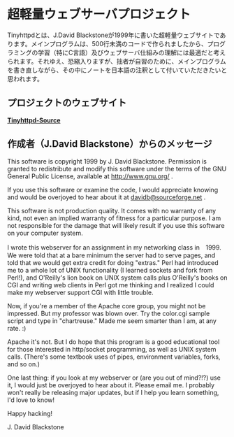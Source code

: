 # 超軽量ウェブサーバプロジェクト

Tinyhttpdとは、J.David Blackstoneが1999年に書いた超軽量ウェブサイトであります。メインプログラムは、500行未満のコードで作られましたから、プログラミングの学習（特にC言語）及びウェブサーバ仕組みの理解には最適だと考えられます。それゆえ、恐縮入りますが、拙者が自習のために、メインプログラムを書き直しながら、その中にノートを日本語の注釈として付いていただきたいと思われます。

## プロジェクトのウェブサイト

[**Tinyhttpd-Source**](http://tinyhttpd.sourceforge.net)

## 作成者（J.David Blackstone）からのメッセージ

This software is copyright 1999 by J. David Blackstone. Permission is granted to redistribute and modify this software under the terms of the GNU General Public License, available at http://www.gnu.org/ .

If you use this software or examine the code, I would appreciate knowing and would be overjoyed to hear about it at davidb@sourceforge.net .

This software is not production quality. It comes with no warranty of any kind, not even an implied warranty of fitness for a particular purpose. I am not responsible for the damage that will likely result if you use this software on your computer system.

I wrote this webserver for an assignment in my networking class in　1999. We were told that at a bare minimum the server had to serve
pages, and told that we would get extra credit for doing "extras." Perl had introduced me to a whole lot of UNIX functionality (I learned
sockets and fork from Perl!), and O'Reilly's lion book on UNIX system
calls plus O'Reilly's books on CGI and writing web clients in Perl got
me thinking and I realized I could make my webserver support CGI with
little trouble.

Now, if you're a member of the Apache core group, you might not be impressed. But my professor was blown over.  Try the color.cgi sample script and type in "chartreuse." Made me seem smarter than I am, at
any rate. :)

Apache it's not.  But I do hope that this program is a good educational tool for those interested in http/socket programming, as well as UNIX system calls. (There's some textbook uses of pipes, environment variables, forks, and so on.)

One last thing: if you look at my webserver or (are you out of mind?!?)  use it, I would just be overjoyed to hear about it.  Please email me.  I probably won't really be releasing major updates, but if I help you learn something, I'd love to know!

Happy hacking!


J. David Blackstone

